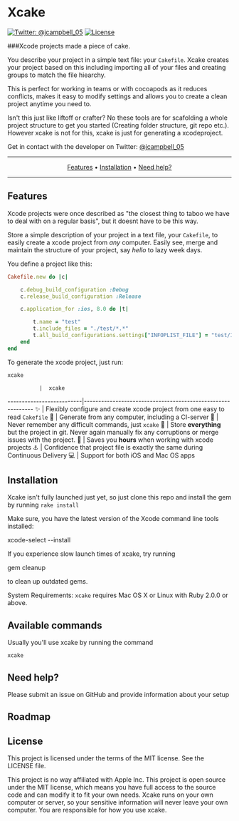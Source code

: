 # Xcake

[![Twitter: @jcampbell_05](https://img.shields.io/badge/contact-@jcampbell_05-blue.svg?style=flat)](https://twitter.com/jcampbell_05)
[![License](https://img.shields.io/badge/license-MIT-green.svg?style=flat)](https://github.com/fastlane/fastlane/blob/master/LICENSE)

###Xcode projects made a piece of cake.

You describe your project in a simple text file: your `Cakefile`.
Xcake creates your project based on this including importing all of your files and creating groups
to match the file hiearchy.

This is perfect for working in teams or with cocoapods as it reduces conflicts,
makes it easy to modify settings and allows you to create a clean project anytime you need to.

Isn't this just like liftoff or crafter? No these tools are for scafolding a whole project structure to get you started (Creating folder structure, git repo etc.). However xcake is not for this, xcake is just for generating a xcodeproject.

Get in contact with the developer on Twitter: [@jcampbell_05](https://twitter.com/jcampbell_05)

-------
<p align="center">
    <a href="#features">Features</a> &bull;
    <a href="#installation">Installation</a> &bull;
    <a href="#need-help">Need help?</a>
</p>

-------

## Features

Xcode projects were once described as "the closest thing to taboo we have to deal with on a regular basis", but it doesnt have to be this way.

Store a simple description of your project in a text file, your `Cakefile`, to easily create a xcode project from _any_ computer. Easily see, merge and maintain the structure of your project, say *hello* to lazy week days.

You define a project like this:

```ruby
Cakefile.new do |c|

    c.debug_build_configuration :Debug
    c.release_build_configuration :Release

    c.application_for :ios, 8.0 do |t|

        t.name = "test"
        t.include_files = "./test/*.*"
        t.all_build_configurations.settings["INFOPLIST_FILE"] = "test/Info.plist"
    end
end
```

To generate the xcode project, just run:

```sh
xcake
```

              |  xcake
--------------------------|------------------------------------------------------------
:sparkles: | Flexibly configure and create xcode project from one easy to read `Cakefile`
:ship: | Generate from any computer, including a CI-server
:thought_balloon: | Never remember any difficult commands, just `xcake`
:page_with_curl: | Store **everything** but the project in git. Never again manually fix any corruptions or merge issues with the project.
:rocket: | Saves you **hours** when working with xcode projects
:anchor: | Confidence that project file is exactly the same during Continuous Delivery
:computer: | Support for both iOS and Mac OS apps

## Installation

Xcake isn't fully launched just yet, so just clone this repo and install the gem by running `rake install`

<!--    sudo gem install xcake --verbose-->

Make sure, you have the latest version of the Xcode command line tools installed:

   xcode-select --install

If you experience slow launch times of xcake, try running

   gem cleanup

to clean up outdated gems.

System Requirements: `xcake` requires Mac OS X or Linux with Ruby 2.0.0 or above.

## Available commands

Usually you'll use xcake by running the command

    xcake

## Need help?
Please submit an issue on GitHub and provide information about your setup

## Roadmap

## License
This project is licensed under the terms of the MIT license. See the LICENSE file.

This project is no way affiliated with Apple Inc. This project is open source under the MIT license, which means you have full access to the source code and can modify it to fit your own needs. Xcake runs on your own computer or server, so your sensitive information will never leave your own computer. You are responsible for how you use xcake.
